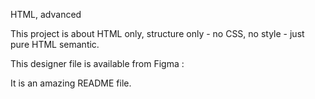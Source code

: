HTML, advanced

This project is about HTML only, structure only - no CSS, no style - just pure HTML semantic.

This designer file is available from Figma :


It is an amazing README file.
